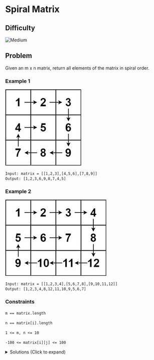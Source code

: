 # Spiral Matrix

## Difficulty

![Medium](https://img.shields.io/badge/medium-ef6c00?style=for-the-badge&logoColor=white)

## Problem

Given an m x n matrix, return all elements of the matrix in spiral order.

### Example 1

![Example 1](./images/example-1.jpg)

```
Input: matrix = [[1,2,3],[4,5,6],[7,8,9]]
Output: [1,2,3,6,9,8,7,4,5]
```

### Example 2

![Example 2](./images/example-2.jpg)

```
Input: matrix = [[1,2,3,4],[5,6,7,8],[9,10,11,12]]
Output: [1,2,3,4,8,12,11,10,9,5,6,7]
```

### Constraints

`m == matrix.length`

`n == matrix[i].length`

`1 <= m, n <= 10`

`-100 <= matrix[i][j] <= 100`

<details>
  <summary>Solutions (Click to expand)</summary>

### Explanation

#### Traverse Levels

If we look at an example of a spiral traversal, we can see that we can group cells into levels where all nodes of one level are surrounded by nodes of another level.

![Levels](./images/solution-1.png)

If we traverse every level in a clockwise direction we can record all of the cells in spiral order. This can be done by having four pointers:

1. `i`, will keep track of the left most column of the current level.
2. `j`, will keep track of the right most column of the current level.
3. `a`, will keep track of highest row of the current level.
4. `b`, will keep track of the lowest row of the current level.

![Pointers](./images/solution-2.png)

We will traverse the level starting from traversing all cells between in row `a` between `i` and `j`. Next all nodes from in column `j` between `a + 1` to `b` will be traversed. If the current level has a height and width of more than 1 or `i < j` and `a < b`, then there are more cells to traverse in the level. We'll start by traversing all the cells in row `b` between `j` and `i`. Next we'll traverse all nodes in column `i` between `b - 1` and `a + 1`.

After we reach the last cell of the current level, we'll move all our pointers inward and repeat traversing the levels. This will go on until any of the pairs of pointers cross each other.

Time: `O(N)` Where `N` is the total size of the matrix

Space: `O(1)`

- [JavaScript](./spiral-matrix.js)
- [TypeScript](./spiral-matrix.ts)
- [Java](./spiral-matrix.java)
- [Go](./spiral-matrix.go)

</details>
